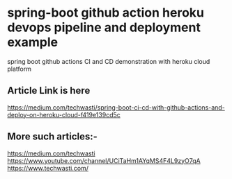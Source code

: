 # spring-boot github action heroku devops pipeline and deployment example
spring boot github actions CI and CD demonstration with heroku cloud platform

## Article Link is here 

https://medium.com/techwasti/spring-boot-ci-cd-with-github-actions-and-deploy-on-heroku-cloud-f419e139cd5c

## More such articles:-

https://medium.com/techwasti
https://www.youtube.com/channel/UCiTaHm1AYqMS4F4L9zyO7qA
https://www.techwasti.com/


